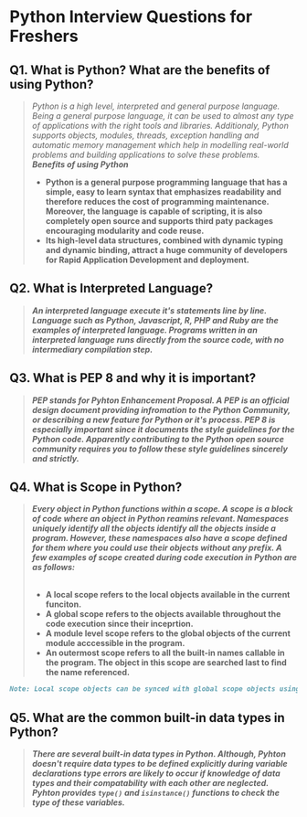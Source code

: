 # Python Interview Questions for Freshers
## Q1. What is Python? What are the benefits of using Python?
> _Python is a high level, interpreted and general purpose language. Being a general purpose language, it can be used to almost any type of applications with the right tools and libraries. Additionaly, Python supports objects, modules, threads, exception handling and automatic memory management which help in modelling real-world problems and building applications to solve these problems._
<b><br>
> ***Benefits of using Python***
> * Python is a general purpose programming language that has a simple, easy to learn syntax that emphasizes readability and therefore reduces the cost of programming maintenance. Moreover, the language is capable of scripting, it is also completely open source and supports third paty packages encouraging modularity and code reuse.
> * Its high-level data structures, combined with dynamic typing and dynamic binding, attract a huge community of developers for Rapid Application Development and deployment.
  
## Q2. What is Interpreted Language?   
> _An interpreted language execute it's statements line by line. Language such as Python, Javascript, R, PHP and Ruby are the examples of interpreted language. Programs written in an interpreted language runs directly from the source code, with no intermediary compilation step._
  
## Q3. What is PEP 8  and why it is important?
> _PEP stands for Pyhton Enhancement Proposal. A PEP is an official design document providing infromation to the Python Community, or describing a new feature for Python or it's process. PEP 8 is especially important since it documents the style guidelines for the Python code. Apparently contributing to the Python open source community requires you to follow these style guidelines sincerely and strictly._

## Q4. What is Scope in Python?
> _Every object in Python functions within a scope. A scope is a block of code where an object in Python reamins relevant. Namespaces uniquely identify all the objects identify all the objects inside a program. However, these namespaces also have a scope defined for them where you could use their objects without any prefix. A few examples of scope created during code execution in Python are as follows:_
<br><br>
> * A **local scope** refers to the local objects available in the current funciton.
> * A **global scope** refers to the objects available throughout the code execution since their inceprtion.
> * A **module level scope** refers to the global objects of the current module acccessible in the program.
> * An **outermost scope** refers to all the built-in names callable in the program. The object in this scope are searched last to find the name referenced.
```md
Note: Local scope objects can be synced with global scope objects using keywords such as global.
```
## Q5. What are the common built-in data types in Python?
> _There are several built-in data types in Python. Although, Pyhton doesn't require data types to be defined explicitly during variable declarations type errors are likely to occur if knowledge of data types and their compatability with each other are neglected. Pyhton provides **`type()`** and **`isinstance()`** functions to check the type of these variables._
